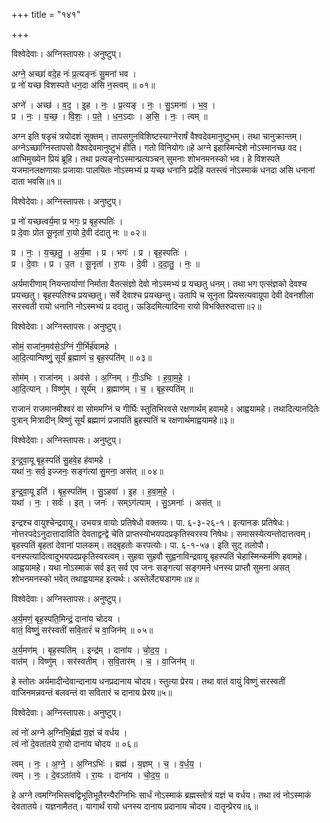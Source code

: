 +++
title = "१४१"

+++


विश्वेदेवाः। अग्निस्तापसः। अनुष्टुप्।

अग्ने॒ अच्छा॑ वदे॒ह नः॑ प्र॒त्यङ्नः॑ सु॒मना॑ भव ।  
प्र नो॑ यच्छ विशस्पते धन॒दा अ॑सि न॒स्त्वम् ॥ ०१॥

अग्ने॑ । अच्छ॑ । व॒द॒ । इ॒ह । नः॒ । प्र॒त्यङ् । नः॒ । सु॒ऽमनाः॑ । भ॒व॒ ।  
प्र । नः॒ । य॒च्छ॒ । वि॒शः॒ । प॒ते॒ । ध॒न॒ऽदाः । अ॒सि॒ । नः॒ । त्वम् ॥

अग्न इति षडृचं त्रयोदशं सूक्तम्। तापसगुनविशिष्टस्याग्नेरार्षं वैश्वदेवमानुष्टुभम्। तथा चानुक्रान्तम्। अग्नेऽच्छाग्निस्तापसो वैश्वदेवमानुष्टुभं हीति। गतो विनियोगः॥हे अग्ने इहास्मिन्देशे नोऽस्मानच्छ वद। आभिमुख्येन प्रियं ब्रूहि। तथा प्रत्यङ्नोऽस्मान्प्रत्यञ्चन् सुमनाः शोभनमनस्को भव। हे विशस्पते यजमानलक्षणायाः प्रजायाः पालयितः नोऽस्मभ्यं प्र यच्छ धनानि प्रदेहि यतस्त्वं नोऽस्माकं धनदा असि धनानां दाता भवसि॥१॥

विश्वेदेवाः। अग्निस्तापसः। अनुष्टुप्।

प्र नो॑ यच्छत्वर्य॒मा प्र भगः॒ प्र बृह॒स्पतिः॑ ।  
प्र दे॒वाः प्रोत सू॒नृता॑ रा॒यो दे॒वी द॑दातु नः ॥ ०२॥

प्र । नः॒ । य॒च्छ॒तु॒ । अ॒र्य॒मा । प्र । भगः॑ । प्र । बृह॒स्पतिः॑ ।  
प्र । दे॒वाः । प्र । उ॒त । सू॒नृता॑ । रा॒यः । दे॒वी । द॒दा॒तु॒ । नः॒ ॥

अर्यमारीणाम् नियन्तार्याणां निर्माता वैतत्संज्ञो देवो नोऽस्मभ्यं प्र यच्छतु धनम्। तथा भग एत्संज्ञको देवश्च प्रयच्छतु। बृहस्पतिश्च प्रयच्छतु। सर्वे देवाश्च प्रयच्छन्तु। उतापि च सूनृता प्रियसत्यवाग्रूपा देवी देवनशीला सरस्वती रायो धनानि नोऽस्मभ्यं प्र ददातु। ऊडिदमित्यादिना रायो विभक्तिरुदात्ता॥२॥

विश्वेदेवाः। अग्निस्तापसः। अनुष्टुप्।

सोमं॒ राजा॑न॒मव॑से॒ऽग्निं गी॒र्भिर्ह॑वामहे ।  
आ॒दि॒त्यान्विष्णुं॒ सूर्यं॑ ब्र॒ह्माणं॑ च॒ बृह॒स्पति॑म् ॥ ०३॥

सोम॑म् । राजा॑नम् । अव॑से । अ॒ग्निम् । गीः॒ऽभिः । ह॒वा॒म॒हे॒ ।  
आ॒दि॒त्यान् । विष्णु॑म् । सूर्य॑म् । ब्र॒ह्माण॑म् । च॒ । बृह॒स्पति॑म् ॥

राजानं राजमानमीश्वरं वा सोममग्निं च गीर्घिः स्तुतिभिरवसे रक्षणार्थम् हवामहे। आह्वयामहे। तथादित्यानदितेः पुत्रान् मित्रादीन् विष्णुं सूर्यं ब्रह्माणं प्रजापतिं ब्रुहस्पतिं च रक्षणार्थमाह्वयामहे॥३॥

विश्वेदेवाः। अग्निस्तापसः। अनुष्टुप्।

इ॒न्द्र॒वा॒यू बृह॒स्पतिं॑ सु॒हवे॒ह ह॑वामहे ।  
यथा॑ नः॒ सर्व॒ इज्जनः॒ सङ्ग॑त्यां सु॒मना॒ अस॑त् ॥ ०४॥

इ॒न्द्र॒वा॒यू इति॑ । बृह॒स्पति॑म् । सु॒ऽहवा॑ । इ॒ह । ह॒वा॒म॒हे॒ ।  
यथा॑ । नः॒ । सर्वः॑ । इत् । जनः॑ । सम्ऽग॑त्याम् । सु॒ऽमनाः॑ । अस॑त् ॥

इन्द्रश्च वायुश्चेन्द्रवायू। उभयत्र वायोः प्रतिषेधो वक्तव्यः। पा. ६-३-२६-१। इत्यानङः प्रतिषेधः। नोत्तरपदेऽनुदात्तादाविति देवताद्वन्द्वे चेति प्राप्तस्योभयपदप्रकृतिस्वरस्य निषेधः। समासस्येत्यन्तोदात्तत्वम्। बृहस्पतिं बृहतां देवानां पालकम्। तद्बृहतोः करपत्योः। पा. ६-१-५७। इति सुट् तलोपौ। वनस्पत्यादित्वादुभयपदप्रकृतिस्वरत्वम्। सुहवा सुहवौ सुह्वनाविन्द्रवायू बृहस्पतिं चेहास्मिन्कर्मणि हवामहे। आह्वयामहे। यथा नोऽस्माकं सर्व इत् सर्व एव जनः सङ्गत्यां सङ्गमने धनस्य प्राप्तौ सुमना असत् शोभनमनस्को भवेत् तथाह्वयामह इत्यर्थः। अस्तेर्लेट्यडागमः॥४॥

विश्वेदेवाः। अग्निस्तापसः। अनुष्टुप्।

अ॒र्य॒मणं॒ बृह॒स्पति॒मिन्द्रं॒ दाना॑य चोदय ।  
वातं॒ विष्णुं॒ सर॑स्वतीं सवि॒तारं॑ च वा॒जिन॑म् ॥ ०५॥

अ॒र्य॒मण॑म् । बृह॒स्पति॑म् । इन्द्र॑म् । दाना॑य । चो॒द॒य॒ ।  
वात॑म् । विष्णु॑म् । सर॑स्वतीम् । स॒वि॒तार॑म् । च॒ । वा॒जिन॑म् ॥

हे स्तोतः अर्यमादीन्देवान्दानाय धनप्रदानाय चोदय। स्तुत्या प्रेरय। तथा वातं वायुं विष्णुं सरस्वतीं वाजिनमन्नवन्तं बलवन्तं वा सवितारं च दानाय प्रेरय॥५॥

विश्वेदेवाः। अग्निस्तापसः। अनुष्टुप्।

त्वं नो॑ अग्ने अ॒ग्निभि॒र्ब्रह्म॑ य॒ज्ञं च॑ वर्धय ।  
त्वं नो॑ दे॒वता॑तये रा॒यो दाना॑य चोदय ॥ ०६॥

त्वम् । नः॒ । अ॒ग्ने॒ । अ॒ग्निऽभिः॑ । ब्रह्म॑ । य॒ज्ञम् । च॒ । व॒र्ध॒य॒ ।  
त्वम् । नः॒ । दे॒वऽता॑तये । रा॒यः । दाना॑य । चो॒द॒य॒ ॥

हे अग्ने त्वमग्निभिस्त्वद्विभूतिभूतैरन्यैरग्निभिः सार्धं नोऽस्माकं ब्रह्मस्तोत्रं यज्ञं च वर्धय। तथा त्वं नोऽस्माकं देवतातये। यज्ञनामैतत्। यागार्थं रायो धनस्य दानाय प्रदानाय चोदय। दातॄन्प्रेरय॥६॥